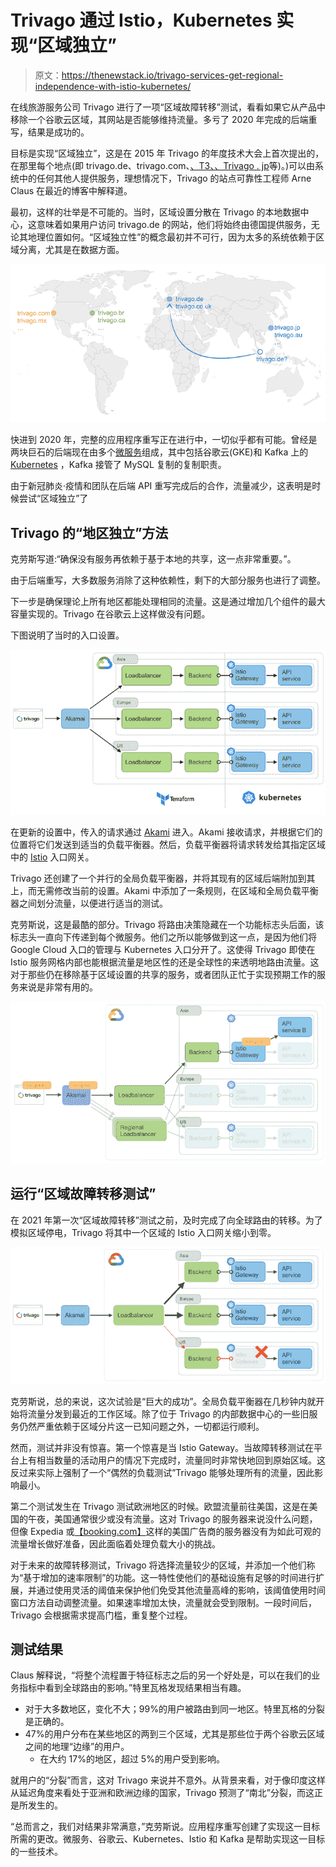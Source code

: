 # Trivago 通过 Istio，Kubernetes 实现“区域独立”

> 原文：<https://thenewstack.io/trivago-services-get-regional-independence-with-istio-kubernetes/>

在线旅游服务公司 Trivago 进行了一项“区域故障转移”测试，看看如果它从产品中移除一个谷歌云区域，其网站是否能够维持流量。多亏了 2020 年完成的后端重写，结果是成功的。

目标是实现“区域独立”，这是在 2015 年 Trivago 的年度技术大会上首次提出的，在那里每个地点(即 trivago.de、trivago.com、[、T3、、Trivago . jp](http://trivago.jp)等)。)可以由系统中的任何其他人提供服务，理想情况下，Trivago 的站点可靠性工程师 Arne Claus 在最近的博客中解释道。

最初，这样的壮举是不可能的。当时，区域设置分散在 Trivago 的本地数据中心，这意味着如果用户访问 trivago.de 的[](http://trivago.de)网站，他们将始终由德国提供服务，无论其地理位置如何。“区域独立性”的概念最初并不可行，因为太多的系统依赖于区域分离，尤其是在数据方面。

![](img/4acc9779a970ad66e88be8918a13ba4b.png)

快进到 2020 年，完整的应用程序重写正在进行中，一切似乎都有可能。曾经是两块巨石的后端现在由多个[微服务](https://thenewstack.io/category/microservices/)组成，其中包括谷歌云(GKE)和 Kafka 上的 [Kubernetes](https://thenewstack.io/category/kubernetes/) ，Kafka 接管了 MySQL 复制的复制职责。

由于新冠肺炎·疫情和团队在后端 API 重写完成后的合作，流量减少，这表明是时候尝试“区域独立”了

## **Trivago 的“地区独立”方法**

克劳斯写道:“确保没有服务再依赖于基于本地的共享，这一点非常重要。”。

由于后端重写，大多数服务消除了这种依赖性，剩下的大部分服务也进行了调整。

下一步是确保理论上所有地区都能处理相同的流量。这是通过增加几个组件的最大容量实现的。Trivago 在谷歌云上这样做没有问题。

下图说明了当时的入口设置。

![](img/166e99fedf7cf7ac624f9e84529d11db.png)

在更新的设置中，传入的请求通过 [Akami](https://www.akamai.com/) 进入。Akami 接收请求，并根据它们的位置将它们发送到适当的负载平衡器。然后，负载平衡器将请求转发给其指定区域中的 [Istio](https://istio.io/) 入口网关。

Trivago 还创建了一个并行的全局负载平衡器，并将其现有的区域后端附加到其上，而无需修改当前的设置。Akami 中添加了一条规则，在区域和全局负载平衡器之间划分流量，以便进行适当的测试。

克劳斯说，这是最酷的部分。Trivago 将路由决策隐藏在一个功能标志头后面，该标志头一直向下传递到每个微服务。他们之所以能够做到这一点，是因为他们将 Google Cloud 入口的管理与 Kubernetes 入口分开了。这使得 Trivago 即使在 Istio 服务网格内部也能根据流量是地区性的还是全球性的来透明地路由流量。这对于那些仍在移除基于区域设置的共享的服务，或者团队正忙于实现预期工作的服务来说是非常有用的。

![](img/ad4a810b47a5be9d36e9033999558446.png)

## **运行“区域故障转移测试”**

在 2021 年第一次“区域故障转移”测试之前，及时完成了向全球路由的转移。为了模拟区域停电，Trivago 将其中一个区域的 Istio 入口网关缩小到零。

![](img/c748fb7864d5a703fd3902cee41df530.png)

克劳斯说，总的来说，这次试验是“巨大的成功”。全局负载平衡器在几秒钟内就开始将流量分发到最近的工作区域。除了位于 Trivago 的内部数据中心的一些旧服务仍然严重依赖于区域分片这一已知问题之外，一切都运行顺利。

然而，测试并非没有惊喜。第一个惊喜是当 Istio Gateway。当故障转移测试在平台上有相当数量的活动用户的情况下完成时，流量同时非常快地回到原始区域。这反过来实际上强制了一个“偶然的负载测试”Trivago 能够处理所有的流量，因此影响最小。

第二个测试发生在 Trivago 测试欧洲地区的时候。欧盟流量前往美国，这是在美国的午夜，美国通常很少或没有流量。这对 Trivago 的服务器来说没什么问题，但像 Expedia 或[【booking.com】](http://booking.com)这样的美国广告商的服务器没有为如此可观的流量增长做好准备，因此面临着处理负载大小的挑战。

对于未来的故障转移测试，Trivago 将选择流量较少的区域，并添加一个他们称为“基于增加的速率限制”的功能。这一特性使他们的基础设施有足够的时间进行扩展，并通过使用灵活的阈值来保护他们免受其他流量高峰的影响，该阈值使用时间窗口方法自动调整流量。如果速率增加太快，流量就会受到限制。一段时间后，Trivago 会根据需求提高门槛，重复整个过程。

## **测试结果**

Claus 解释说，“将整个流程置于特征标志之后的另一个好处是，可以在我们的业务指标中看到全球路由的影响。”特里瓦格发现结果相当有趣。

*   对于大多数地区，变化不大；99%的用户被路由到同一地区。特里瓦格的分裂是正确的。
*   47%的用户分布在某些地区的两到三个区域，尤其是那些位于两个谷歌云区域之间的地理“边缘”的用户。
    *   在大约 17%的地区，超过 5%的用户受到影响。

就用户的“分裂”而言，这对 Trivago 来说并不意外。从背景来看，对于像印度这样从延迟角度来看处于亚洲和欧洲边缘的国家，Trivago 预测了“南北”分裂，而这正是所发生的。

“总而言之，我们对结果非常满意，”克劳斯说。应用程序重写创建了实现这一目标所需的更改。微服务、谷歌云、Kubernetes、Istio 和 Kafka 是帮助实现这一目标的一些技术。

<svg xmlns:xlink="http://www.w3.org/1999/xlink" viewBox="0 0 68 31" version="1.1"><title>Group</title> <desc>Created with Sketch.</desc></svg>